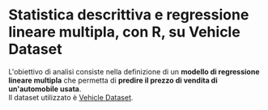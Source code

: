 # Statistica descrittiva e regressione lineare multipla, con R, su Vehicle Dataset

L'obiettivo di analisi consiste nella definizione di un **modello di regressione lineare multipla** che permetta di **predire il prezzo di vendita di un'automobile usata**. <br/>
Il dataset utilizzato è [Vehicle Dataset](https://www.kaggle.com/nehalbirla/vehicle-dataset-from-cardekho).
